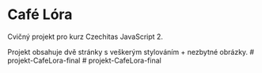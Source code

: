 # Café Lóra

Cvičný projekt pro kurz Czechitas JavaScript 2.

Projekt obsahuje dvě stránky s veškerým stylováním + nezbytné obrázky.
#   p r o j e k t - C a f e L o r a - f i n a l  
 #   p r o j e k t - C a f e L o r a - f i n a l  
 